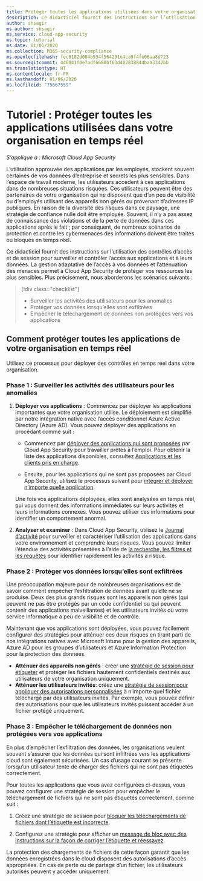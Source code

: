 ```yaml
---
title: Protéger toutes les applications utilisées dans votre organisation en temps réel
description: Ce didacticiel fournit des instructions sur l’utilisation des contrôles d’accès et de session pour surveiller et contrôler l’accès aux applications et à leurs données.
author: shsagir
ms.author: shsagir
ms.service: cloud-app-security
ms.topic: tutorial
ms.date: 01/01/2020
ms.collection: M365-security-compliance
ms.openlocfilehash: fec6182d004b934f564291e4ca9f4fe06aa8d723
ms.sourcegitcommit: 446041f0e7adf6688bf63d402838844baa3342bb
ms.translationtype: HT
ms.contentlocale: fr-FR
ms.lasthandoff: 01/06/2020
ms.locfileid: "75667559"
---
```

# <a name="tutorial-protect-any-apps-in-use-in-your-organization-in-real-time"></a>Tutoriel : Protéger toutes les applications utilisées dans votre organisation en temps réel

*S’applique à : Microsoft Cloud App Security*

L’utilisation approuvée des applications par les employés, stockent souvent certaines de vos données d’entreprise et secrets les plus sensibles. Dans l’espace de travail moderne, les utilisateurs accèdent à ces applications dans de nombreuses situations risquées. Ces utilisateurs peuvent être des partenaires de votre organisation qui ne disposent que d’un peu de visibilité ou d’employés utilisant des appareils non gérés ou provenant d’adresses IP publiques. En raison de la diversité des risques dans ce paysage, une stratégie de confiance nulle doit être employée. Souvent, il n’y a pas assez de connaissance des violations et de la perte de données dans ces applications après le fait ; par conséquent, de nombreux scénarios de protection et contre les cybermenaces des informations doivent être traités ou bloqués en temps réel.

Ce didacticiel fournit des instructions sur l’utilisation des contrôles d’accès et de session pour surveiller et contrôler l’accès aux applications et à leurs données. La gestion adaptative de l’accès à vos données et l’atténuation des menaces permet à Cloud App Security de protéger vos ressources les plus sensibles. Plus précisément, nous aborderons les scénarios suivants :

> [!div class="checklist"]
>
> * Surveiller les activités des utilisateurs pour les anomalies
> * Protéger vos données lorsqu’elles sont exfiltrées
> * Empêcher le téléchargement de données non protégées vers vos applications

## <a name="how-to-protect-your-organization-from-any-app-in-real-time"></a>Comment protéger toutes les applications de votre organisation en temps réel

Utilisez ce processus pour déployer des contrôles en temps réel dans votre organisation.

### <a name="phase-1-monitor-user-activities-for-anomalies"></a>Phase 1 : Surveiller les activités des utilisateurs pour les anomalies

1. **Déployer vos applications** : Commencez par déployer les applications importantes que votre organisation utilise. Le déploiement est simplifié par notre intégration native avec l’accès conditionnel Azure Active Directory (Azure AD). Vous pouvez déployer des applications en procédant comme suit :

    * Commencez par [déployer des applications qui sont proposées](proxy-intro-aad.md) par Cloud App Security pour travailler prêtes à l’emploi. Pour obtenir la liste des applications disponibles, consultez [Applications et les clients pris en charge](proxy-intro-aad.md#supported-apps-and-clients).

    * Ensuite, pour les applications qui ne sont pas proposées par Cloud App Security, utilisez le processus suivant pour [intégrer et déployer n’importe quelle application](proxy-deployment-any-app.md).

    Une fois vos applications déployées, elles sont analysées en temps réel, qui vous donnent des informations immédiates sur leurs activités et leurs informations connexes. Vous pouvez utiliser ces informations pour identifier un comportement anormal.

1. **Analyser et examiner** : Dans Cloud App Security, utilisez le [Journal d’activité](activity-filters.md) pour surveiller et caractériser l’utilisation des applications dans votre environnement et comprendre leurs risques. Vous pouvez limiter l’étendue des activités présentées à l’aide de [la recherche, les filtres et les requêtes](activity-filters-queries.md) pour identifier rapidement les activités à risque.

### <a name="phase-2-protect-your-data-when-its-exfiltrated"></a>Phase 2 : Protéger vos données lorsqu’elles sont exfiltrées

Une préoccupation majeure pour de nombreuses organisations est de savoir comment empêcher l’exfiltration de données avant qu’elle ne se produise. Deux des plus grands risques sont les appareils non gérés (qui peuvent ne pas être protégés par un code confidentiel ou qui peuvent contenir des applications malveillantes) et les utilisateurs invités où votre service informatique a peu de visibilité et de contrôle.

Maintenant que vos applications sont déployées, vous pouvez facilement configurer des stratégies pour atténuer ces deux risques en tirant parti de nos intégrations natives avec Microsoft Intune pour la gestion des appareils, Azure AD pour les groupes d’utilisateurs et Azure Information Protection pour la protection des données.

* **Atténuer des appareils non gérés** : créer une [stratégie de session pour étiqueter](session-policy-aad.md#create-a-cloud-app-security-session-policy) et protéger les fichiers hautement confidentiels destinés aux utilisateurs de votre organisation uniquement.
* **Atténuer les utilisateurs invités**: créez une [stratégie de session pour appliquer des autorisations personnalisées](session-policy-aad.md#protect-download) à n’importe quel fichier téléchargé par des utilisateurs invités. Par exemple, vous pouvez définir des autorisations pour que les utilisateurs invités puissent accéder à un fichier protégé uniquement.

### <a name="phase-3-prevent-unprotected-data-from-being-uploaded-to-your-apps"></a>Phase 3 : Empêcher le téléchargement de données non protégées vers vos applications

En plus d’empêcher l’exfiltration des données, les organisations veulent souvent s’assurer que les données qui sont infiltrées vers les applications cloud sont également sécurisées. Un cas d’usage courant se présente lorsqu’un utilisateur tente de charger des fichiers qui ne sont pas étiquetés correctement.

Pour toutes les applications que vous avez configurées ci-dessus, vous pouvez configurer une stratégie de session pour empêcher le téléchargement de fichiers qui ne sont pas étiquetés correctement, comme suit :

1. Créez une stratégie de session pour [bloquer les téléchargements de fichiers dont l’étiquette est incorrecte](session-policy-aad.md#protect-upload).

1. Configurez une stratégie pour afficher un [message de bloc avec des instructions sur la façon de corriger l’étiquette et réessayez](session-policy-aad.md#educate-protect).

La protection des chargements de fichiers de cette façon garantit que les données enregistrées dans le cloud disposent des autorisations d’accès appropriées. En cas de perte ou de partage d’un fichier, les utilisateurs autorisés peuvent y accéder uniquement.

